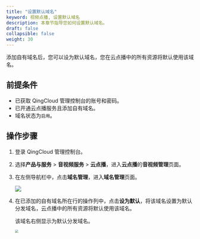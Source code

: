 ```yaml
---
title: "设置默认域名"
keyword: 视频点播, 设置默认域名
description: 本章节指导您如何设置默认域名。
draft: false
collapsible: false
weight: 30
---
```


添加自有域名后，您可以设为默认域名，您在云点播中的所有资源将默认使用该域名。

## 前提条件

- 已获取 QingCloud 管理控制台的账号和密码。
- 已开通云点播服务且添加自有域名。
- 域名状态为`启用`。

## 操作步骤

1. 登录 QingCloud 管理控制台。

2. 选择**产品与服务** > **音视频服务** > **云点播**，进入**云点播**的**音视频管理**页面。

3. 在左侧导航栏中，点击**域名管理**，进入**域名管理**页面。

   ![](/audio_and_video/vod/_images/um_domain.png)

4. 在已添加的自有域名所在行的操作列中，点击**设为默认**，将该域名设置为默认分发域名，云点播中的所有资源将默认使用该域名。

   该域名右侧显示为默认分发域名。

   <img src="/audio_and_video/vod/_images/um_domain_display.png" style="zoom:50%;" />

   



